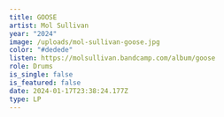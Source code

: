 ```yaml
---
title: GOOSE
artist: Mol Sullivan
year: "2024"
image: /uploads/mol-sullivan-goose.jpg
color: "#dedede"
listen: https://molsullivan.bandcamp.com/album/goose
role: Drums
is_single: false
is_featured: false
date: 2024-01-17T23:38:24.177Z
type: LP
---
```

